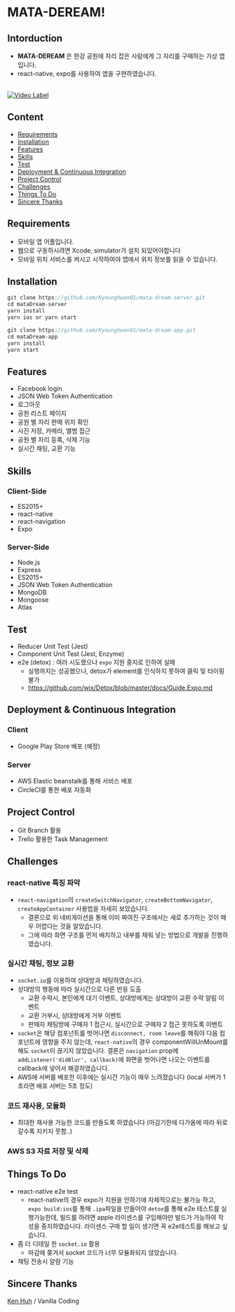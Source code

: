 # MATA-DEREAM!

## Intorduction

- **MATA-DEREAM** 은 한강 공원에 자리 잡은 사람에게 그 자리를 구매하는 가상 앱입니다.
- react-native, expo를 사용하여 앱을 구현하였습니다.

<br>[![Video Label](http://img.youtube.com/vi/e6tEy4qXAHI/0.jpg)](https://www.youtube.com/watch?v=e6tEy4qXAHI) 

## Content

- [Requirements](#Requirements)
- [Installation](#Installation)
- [Features](#Features)
- [Skills](#Skills)
- [Test](#Test)
- [Deployment & Continuous Integration](#Deployment-&-Continuous-Integration)
- [Project Control](#Project-Control)
- [Challenges](#Challenges)
- [Things To Do](#Things-To-Do)
- [Sincere Thanks](#Sincere-Thanks)

## Requirements

- 모바일 앱 어플입니다.
- 웹으로 구동하시려면 Xcode, simulator가 설치 되있어야합니다
- 모바일 위치 서비스를 켜시고 시작하여야 앱에서 위치 정보를 읽을 수 있습니다.

## Installation

```javascript
git clone https://github.com/Kyounghwan01/mata-dream-server.git
cd mataDream-server
yarn install
yarn ios or yarn start

git clone https://github.com/Kyounghwan01/mata-dream-app.git
cd mataDream-app
yarn install
yarn start

```

## Features

- Facebook login
- JSON Web Token Authentication
- 로그아웃
- 공원 리스트 페이지
- 공원 별 자리 판매 위치 확인
- 사진 저장, 카메라, 앨범 접근
- 공원 별 자리 등록, 삭제 기능
- 실시간 채팅, 교환 기능

## Skills

### Client-Side

- ES2015+
- react-native
- react-navigation
- Expo

### Server-Side

- Node.js
- Express
- ES2015+
- JSON Web Token Authentication
- MongoDB
- Mongoose
- Atlas

## Test

- Reducer Unit Test (Jest)
- Component Unit Test (Jest, Enzyme)
- e2e (detox) : 여러 시도했으나 `expo` 지원 중지로 인하여 실패
  - 실행까지는 성공했으나, detox가 element를 인식하지 못하여 클릭 및 타이핑 불가
  - https://github.com/wix/Detox/blob/master/docs/Guide.Expo.md

## Deployment & Continuous Integration

### Client

- Google Play Store 배포 (예정)

### Server

- AWS Elastic beanstalk를 통해 서비스 배포
- CircleCI를 통한 배포 자동화

## Project Control

- Git Branch 활용
- Trello 활용한 Task Management

## Challenges

### react-native 특징 파악

- `react-navigation`의 `createSwitchNavigator`, `createBottomNavigator`, `createAppContainer` 사용법을 자세히 보았습니다.
  - 결론으로 위 네비게이션을 통해 이미 짜여진 구조에서는 새로 추가하는 것이 매우 어렵다는 것을 알았습니다.
  - 그에 따라 화면 구조를 먼저 배치하고 내부를 채워 넣는 방법으로 개발을 진행하였습니다.

### 실시간 채팅, 정보 교환

- `socket.io`를 이용하여 상대방과 채팅하였습니다.
- 상대방의 행동에 따라 실시간으로 다른 반응 도출
  - 교환 수락시, 본인에게 대기 이벤트, 상대방에게는 상대방이 교환 수락 알림 이벤트
  - 교환 거부시, 상대방에게 거부 이벤트
  - 판매자 채팅방에 구매자 1 접근시, 실시간으로 구매자 2 접근 못하도록 이벤트
- `socket`은 해당 컴포넌트를 벗어나면 `disconnect, room leave`를 해줘야 다음 컴포넌트에 영향을 주지 않는데, `react-native`의 경우 componentWillUnMount를 해도 `socket`이 끊기지 않았습니다. 결론은 `navigation` prop에 `addListener('didBlur', callback)`에 화면을 벗어나면 나오는 이벤트를 callback에 넣어서 해결하였습니다.
- AWS에 서버를 배포한 이후에는 실시간 기능이 매우 느려졌습니다 (local 서버가 1초라면 배포 서버는 5초 정도)

### 코드 재사용, 모듈화

- 최대한 재사용 가능한 코드를 만들도록 하였습니다 (마감기한에 다가옴에 따라 뒤로 갈수록 지키지 못함..)

### AWS S3 자료 저장 및 삭제


## Things To Do

- react-native e2e test
  - react-native의 경우 expo가 지원을 안하기에 자체적으로는 불가능 하고, `expo build:ios`를 통해 `.ipa`파일을 만들어야 `detox`를 통해 e2e 테스트를 실행가능한데, 빌드를 하려면 apple 라이센스를 구입해야만 빌드가 가능하여 작성을 중지하였습니다. 라이센스 구매 할 일이 생기면 꼭 e2e테스트를 해보고 싶습니다.
- 좀 더 디테일 한 `socket.io` 활용
  - 마감에 쫒겨서 socket 코드가 너무 모듈화되지 않았습니다.
- 채팅 전송시 알람 기능

## Sincere Thanks

[Ken Huh](https://github.com/Ken123777) / Vanilla Coding
